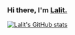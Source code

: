 ### Hi there, I'm [Lalit.](https://lalitlsg.netlify.app/)

[![Lalit's GitHub stats](https://github-readme-stats.vercel.app/api?username=lalitlsg)](https://github.com/anuraghazra/github-readme-stats)
